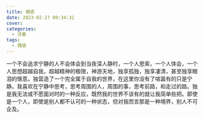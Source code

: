 ```yaml
---
title: 偶感
date: 2023-02-27 00:34:31
cover: 
categories:
  - 活着
tags:
  - 偶感
---
```

一个不会追求宁静的人不会体会到当夜深人静时，一个人思索，一个人体会，一个人思想超越自我，超越精神的极限，神游天地，独享孤独，独享凄清，甚至独享眼泪的惬意。独营造了一个完全属于自我的世界，在这里你没有了喧嚣有的只是宁静。我喜欢在宁静中思考，思考周围的人，周围的事，思考前路，和走过的路。独是我无法或不愿面对时的一种反应，既然我的世界不该有的就让我简单些把。即使是一个人，即使是别人都不认可的一种状态，但对我而言那是一种境界，别人不可企及。

